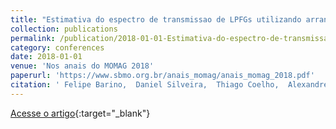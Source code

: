 ```yaml
---
title: "Estimativa do espectro de transmissao de LPFGs utilizando arranjo FBG modulado por estresse e Rede Neural"
collection: publications
permalink: /publication/2018-01-01-Estimativa-do-espectro-de-transmissao-de-LPFGs-utilizando-arranjo-FBG-modulado-por-estresse-e-Rede-Neural
category: conferences
date: 2018-01-01
venue: 'Nos anais do MOMAG 2018'
paperurl: 'https://www.sbmo.org.br/anais_momag/anais_momag_2018.pdf'
citation: ' Felipe Barino,  Daniel Silveira,  Thiago Coelho,  Alexandre Santos, &quot;Estimativa do espectro de transmissao de LPFGs utilizando arranjo FBG modulado por estresse e Rede Neural.&quot; Nos anais do MOMAG 2018, 2018.'
---
```

[Acesse o artigo](https://www.sbmo.org.br/anais_momag/anais_momag_2018.pdf){:target="_blank"}
